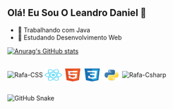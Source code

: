 ## Olá! Eu Sou O Leandro Daniel 👋

- 🔭 Trabalhando com Java
- 🌱 Estudando Desenvolvimento Web
  
[![Anurag's GitHub stats](https://github-readme-stats.vercel.app/api?username=LD-Daniel&show_icons=true&theme=tokyonight)](https://github.com/LD-Daniel)

<div style="display: inline_block"><br>
  <img align="center" alt="Rafa-CSS" height="30" width="40" src="https://cdn.jsdelivr.net/gh/devicons/devicon@latest/icons/java/java-original.svg" />
  <img align="center" alt="Rafa-React" height="30" width="40" src="https://raw.githubusercontent.com/devicons/devicon/master/icons/react/react-original.svg">
  <img align="center" alt="Rafa-HTML" height="30" width="40" src="https://raw.githubusercontent.com/devicons/devicon/master/icons/html5/html5-original.svg">
  <img align="center" alt="Rafa-CSS" height="30" width="40" src="https://raw.githubusercontent.com/devicons/devicon/master/icons/css3/css3-original.svg">
  <img align="center" alt="Rafa-Python" height="30" width="40" src="https://raw.githubusercontent.com/devicons/devicon/master/icons/python/python-original.svg">
  <img align="center" alt="Rafa-Csharp" height="30" width="40" src="https://cdn.jsdelivr.net/gh/devicons/devicon@latest/icons/cplusplus/cplusplus-original.svg">

</div>

##

![GitHub Snake](https://github.com/LD-Daniel/LD-Daniel/blob/output/github-snake-dark.svg)
      
          
